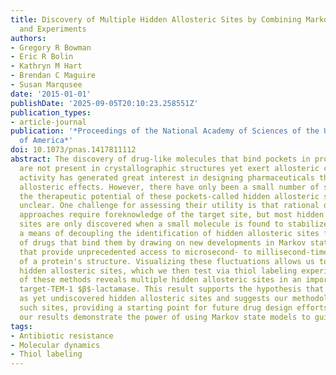 ```yaml
---
title: Discovery of Multiple Hidden Allosteric Sites by Combining Markov State Models
  and Experiments
authors:
- Gregory R Bowman
- Eric R Bolin
- Kathryn M Hart
- Brendan C Maguire
- Susan Marqusee
date: '2015-01-01'
publishDate: '2025-09-05T20:10:23.258551Z'
publication_types:
- article-journal
publication: '*Proceedings of the National Academy of Sciences of the United States
  of America*'
doi: 10.1073/pnas.1417811112
abstract: The discovery of drug-like molecules that bind pockets in proteins that
  are not present in crystallographic structures yet exert allosteric control over
  activity has generated great interest in designing pharmaceuticals that exploit
  allosteric effects. However, there have only been a small number of successes, so
  the therapeutic potential of these pockets-called hidden allosteric sites-remains
  unclear. One challenge for assessing their utility is that rational drug design
  approaches require foreknowledge of the target site, but most hidden allosteric
  sites are only discovered when a small molecule is found to stabilize them. We present
  a means of decoupling the identification of hidden allosteric sites from the discovery
  of drugs that bind them by drawing on new developments in Markov state modeling
  that provide unprecedented access to microsecond- to millisecond-timescale fluctuations
  of a protein's structure. Visualizing these fluctuations allows us to identify potential
  hidden allosteric sites, which we then test via thiol labeling experiments. Application
  of these methods reveals multiple hidden allosteric sites in an important antibiotic
  target-TEM-1 $β$-lactamase. This result supports the hypothesis that there are many
  as yet undiscovered hidden allosteric sites and suggests our methodology can identify
  such sites, providing a starting point for future drug design efforts. More generally,
  our results demonstrate the power of using Markov state models to guide experiments.
tags:
- Antibiotic resistance
- Molecular dynamics
- Thiol labeling
---
```

